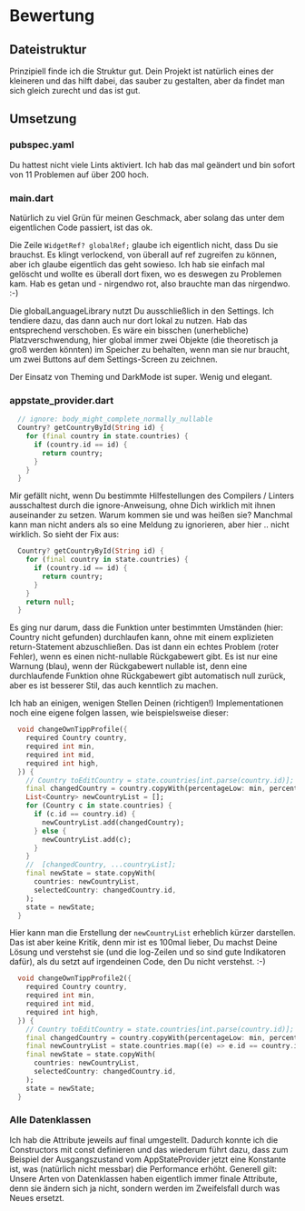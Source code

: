 # Bewertung

## Dateistruktur

Prinzipiell finde ich die Struktur gut. Dein Projekt ist natürlich eines der kleineren und das hilft dabei, das sauber zu gestalten, aber da findet man sich gleich zurecht und das ist gut.

## Umsetzung

### pubspec.yaml

Du hattest nicht viele Lints aktiviert. Ich hab das mal geändert und bin sofort von 11 Problemen auf über 200 hoch.

### main.dart

Natürlich zu viel Grün für meinen Geschmack, aber solang das unter dem eigentlichen Code passiert, ist das ok.

Die Zeile `WidgetRef? globalRef;` glaube ich eigentlich nicht, dass Du sie brauchst. Es klingt verlockend, von überall auf ref zugreifen zu können, aber ich glaube eigentlich das geht sowieso. Ich hab sie einfach mal gelöscht und wollte es überall dort fixen, wo es deswegen zu Problemen kam. Hab es getan und - nirgendwo rot, also brauchte man das nirgendwo. :-)

Die globalLanguageLibrary nutzt Du ausschließlich in den Settings. Ich tendiere dazu, das dann auch nur dort lokal zu nutzen. Hab das entsprechend verschoben. Es wäre ein bisschen (unerhebliche) Platzverschwendung, hier global immer zwei Objekte (die theoretisch ja groß werden könnten) im Speicher zu behalten, wenn man sie nur braucht, um zwei Buttons auf dem Settings-Screen zu zeichnen.

Der Einsatz von Theming und DarkMode ist super. Wenig und elegant.

### appstate_provider.dart

```dart
  // ignore: body_might_complete_normally_nullable
  Country? getCountryById(String id) {
    for (final country in state.countries) {
      if (country.id == id) {
        return country;
      }
    }
  }
```

Mir gefällt nicht, wenn Du bestimmte Hilfestellungen des Compilers / Linters ausschaltest durch die ignore-Anweisung, ohne Dich wirklich mit ihnen auseinander zu setzen. Warum kommen sie und was heißen sie? Manchmal kann man nicht anders als so eine Meldung zu ignorieren, aber hier .. nicht wirklich. So sieht der Fix aus:

```dart
  Country? getCountryById(String id) {
    for (final country in state.countries) {
      if (country.id == id) {
        return country;
      }
    }
    return null;
  }
```

Es ging nur darum, dass die Funktion unter bestimmten Umständen (hier: Country nicht gefunden) durchlaufen kann, ohne mit einem explizieten return-Statement abzuschließen. Das ist dann ein echtes Problem (roter Fehler), wenn es einen nicht-nullable Rückgabewert gibt. Es ist nur eine Warnung (blau), wenn der Rückgabewert nullable ist, denn eine durchlaufende Funktion ohne Rückgabewert gibt automatisch null zurück, aber es ist besserer Stil, das auch kenntlich zu machen.

Ich hab an einigen, wenigen Stellen Deinen (richtigen!) Implementationen noch eine eigene folgen lassen, wie beispielsweise dieser:

```dart
  void changeOwnTippProfile({
    required Country country,
    required int min,
    required int mid,
    required int high,
  }) {
    // Country toEditCountry = state.countries[int.parse(country.id)];
    final changedCountry = country.copyWith(percentageLow: min, percentageMid: mid, percentageHigh: high);
    List<Country> newCountryList = [];
    for (Country c in state.countries) {
      if (c.id == country.id) {
        newCountryList.add(changedCountry);
      } else {
        newCountryList.add(c);
      }
    }
    //  [changedCountry, ...countryList];
    final newState = state.copyWith(
      countries: newCountryList,
      selectedCountry: changedCountry.id,
    );
    state = newState;
  }
```
Hier kann man die Erstellung der `newCountryList` erheblich kürzer darstellen. Das ist aber keine Kritik, denn mir ist es 100mal lieber, Du machst Deine Lösung und verstehst sie (und die log-Zeilen und so sind gute Indikatoren dafür), als du setzt auf irgendeinen Code, den Du nicht verstehst. :-)

```dart
  void changeOwnTippProfile2({
    required Country country,
    required int min,
    required int mid,
    required int high,
  }) {
    // Country toEditCountry = state.countries[int.parse(country.id)];
    final changedCountry = country.copyWith(percentageLow: min, percentageMid: mid, percentageHigh: high);
    final newCountryList = state.countries.map((e) => e.id == country.id ? changedCountry : e).toList();
    final newState = state.copyWith(
      countries: newCountryList,
      selectedCountry: changedCountry.id,
    );
    state = newState;
  }
```



### Alle Datenklassen

Ich hab die Attribute jeweils auf final umgestellt. Dadurch konnte ich die Constructors mit const definieren und das wiederum führt dazu, dass zum Beispiel der Ausgangszustand vom AppStateProvider jetzt eine Konstante ist, was (natürlich nicht messbar) die Performance erhöht. Generell gilt: Unsere Arten von Datenklassen haben eigentlich immer finale Attribute, denn sie ändern sich ja nicht, sondern werden im Zweifelsfall durch was Neues ersetzt.